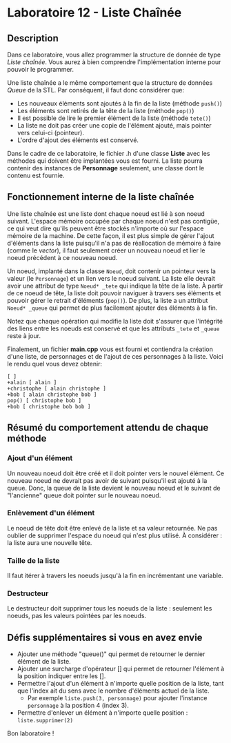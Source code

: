 # Laboratoire 12 - Liste Chaînée

## Description
Dans ce laboratoire, vous allez programmer la structure de donnée de type *Liste chaînée*.  Vous aurez à bien comprendre l'implémentation interne pour pouvoir le programmer.  

Une liste chaînée a le même comportement que la structure de données *Queue* de la STL.  Par conséquent, il faut donc considérer que:
- Les nouveaux éléments sont ajoutés à la fin de la liste (méthode `push()`)
- Les éléments sont retirés de la tête de la liste (méthode `pop()`)
- Il est possible de lire le premier élément de la liste (méthode `tete()`)
- La liste ne doit pas créer une copie de l'élément ajouté, mais pointer vers celui-ci (pointeur).
- L'ordre d'ajout des éléments est conservé.

Dans le cadre de ce laboratoire, le fichier .h d'une classe **Liste** avec les méthodes qui doivent être implantées vous est fourni.  La liste pourra contenir des instances de **Personnage** seulement, une classe dont le contenu est fournie.  

## Fonctionnement interne de la liste chaînée
Une liste chaînée est une liste dont chaque noeud est lié à son noeud suivant.  L'espace mémoire occupée par chaque noeud n'est pas contigüe, ce qui veut dire qu'ils peuvent être stockés n'importe où sur l'espace mémoire de la machine.  De cette façon, il est plus simple de gérer l'ajout d'éléments dans la liste puisqu'il n'a pas de réallocation de mémoire à faire (comme le *vector*), il faut seulement créer un nouveau noeud et lier le noeud précédent à ce nouveau noeud.

Un noeud, implanté dans la classe `Noeud`, doit contenir un pointeur vers la valeur (le `Personnage`) et un lien vers le noeud suivant.  La liste elle devrait avoir une attribut de type `Noeud* _tete` qui indique la tête de la liste.  À partir de ce noeud de tête, la liste doit pouvoir naviguer à travers ses éléments et pouvoir gérer le retrait d'éléments (`pop()`).  De plus, la liste a un attribut `Noeud* _queue` qui permet de plus facilement ajouter des éléments à la fin.  

Notez que chaque opération qui modifie la liste doit s'assurer que l'intégrité des liens entre les noeuds est conservé et que les attributs `_tete` et `_queue` reste à jour.

Finalement, un fichier **main.cpp** vous est fourni et contiendra la création d'une liste, de personnages et de l'ajout de ces personnages à la liste.  Voici le rendu quel vous devez obtenir:
```
[ ]
+alain [ alain ]
+christophe [ alain christophe ]
+bob [ alain christophe bob ]
pop() [ christophe bob ]
+bob [ christophe bob bob ]
```

## Résumé du comportement attendu de chaque méthode

### Ajout d'un élément
Un nouveau noeud doit être créé et il doit pointer vers le nouvel élément.  Ce nouveau noeud ne devrait pas avoir de suivant puisqu'il est ajouté à la queue.  Donc, la queue de la liste devient le nouveau noeud et le suivant de "l'ancienne" queue doit pointer sur le nouveau noeud.

### Enlèvement d'un élément
Le noeud de tête doit être enlevé de la liste et sa valeur retournée.  Ne pas oublier de supprimer l'espace du noeud qui n'est plus utilisé.  À considérer : la liste aura une nouvelle tête.

### Taille de la liste
Il faut itérer à travers les noeuds jusqu'à la fin en incrémentant une variable.

### Destructeur
Le destructeur doit supprimer tous les noeuds de la liste : seulement les noeuds, pas les valeurs pointées par les noeuds. 

## Défis supplémentaires si vous en avez envie
- Ajouter une méthode "queue()" qui permet de retourner le dernier élément de la liste.
- Ajouter une surcharge d'opérateur [] qui permet de retourner l'élément à la position indiquer entre les [].
- Permettre l'ajout d'un élément à n'importe quelle position de la liste, tant que l'index ait du sens avec le nombre d'éléments actuel de la liste.  
  - Par exemple `liste.push(3, personnage)` pour ajouter l'instance `personnage` à la position 4 (index 3).  
- Permettre d'enlever un élément à n'importe quelle position : `liste.supprimer(2)`
  
Bon laboratoire ! 
